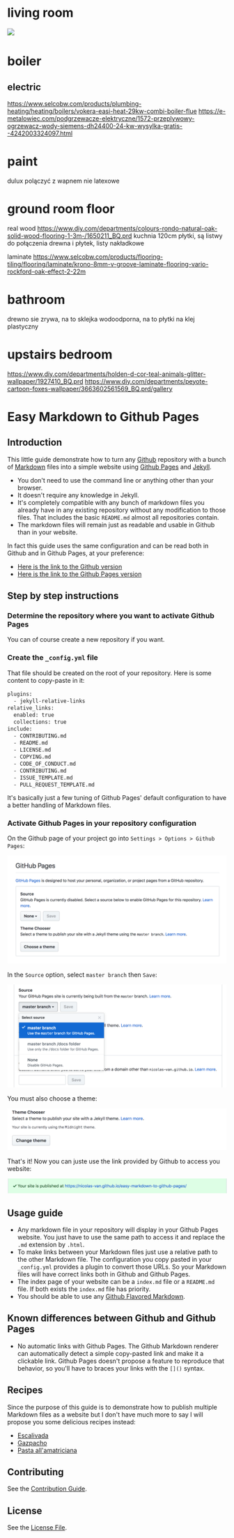 # living room

![](https://photos.app.goo.gl/sSJxZjJeUxUG7yyX7)

# boiler

## electric

https://www.selcobw.com/products/plumbing-heating/heating/boilers/vokera-easi-heat-29kw-combi-boiler-flue
https://e-metalowiec.com/podgrzewacze-elektryczne/1572-przeplywowy-ogrzewacz-wody-siemens-dh24400-24-kw-wysylka-gratis--4242003324097.html

# paint

dulux polączyć z wapnem
nie latexowe

# ground room floor

real wood
https://www.diy.com/departments/colours-rondo-natural-oak-solid-wood-flooring-1-3m-/1650211_BQ.prd
kuchnia 120cm płytki, są listwy do połączenia drewna i płytek, listy nakładkowe

laminate
https://www.selcobw.com/products/flooring-tiling/flooring/laminate/krono-8mm-v-groove-laminate-flooring-vario-rockford-oak-effect-2-22m

# bathroom

drewno sie zrywa, na to sklejka wodoodporna, na to płytki na klej plastyczny

# upstairs bedroom

https://www.diy.com/departments/holden-d-cor-teal-animals-glitter-wallpaper/1927410_BQ.prd
https://www.diy.com/departments/peyote-cartoon-foxes-wallpaper/3663602561569_BQ.prd/gallery

# Easy Markdown to Github Pages

## Introduction

This little guide demonstrate how to turn any [Github](http://github.com) repository with a bunch of [Markdown](https://en.wikipedia.org/wiki/Markdown) files into a simple website using [Github Pages](https://pages.github.com/) and [Jekyll](https://jekyllrb.com/).

* You don't need to use the command line or anything other than your browser.
* It doesn't require any knowledge in Jekyll.
* It's completely compatible with any bunch of markdown files you already have in any existing repository without any modification to those files. That includes the basic `README.md` almost all repositories contain.
* The markdown files will remain just as readable and usable in Github than in your website.

In fact this guide uses the same configuration and can be read both in Github and in Github Pages, at your preference:

* [Here is the link to the Github version](https://github.com/nicolas-van/easy-markdown-to-github-pages)
* [Here is the link to the Github Pages version](https://nicolas-van.github.io/easy-markdown-to-github-pages/)

## Step by step instructions

### Determine the repository where you want to activate Github Pages

You can of course create a new repository if you want.

### Create the `_config.yml` file

That file should be created on the root of your repository. Here is some content to copy-paste in it:

```
plugins:
  - jekyll-relative-links
relative_links:
  enabled: true
  collections: true
include:
  - CONTRIBUTING.md
  - README.md
  - LICENSE.md
  - COPYING.md
  - CODE_OF_CONDUCT.md
  - CONTRIBUTING.md
  - ISSUE_TEMPLATE.md
  - PULL_REQUEST_TEMPLATE.md
```

It's basically just a few tuning of Github Pages' default configuration to have a better handling of Markdown files.

### Activate Github Pages in your repository configuration

On the Github page of your project go into `Settings > Options > Github Pages`:

![](./printscreen1.png)

In the `Source` option, select `master branch` then `Save`:

![](./printscreen2.png)

You must also choose a theme:

![](./printscreen3.png)

That's it! Now you can juste use the link provided by Github to access you website:

![](./printscreen4.png)

## Usage guide

* Any markdown file in your repository will display in your Github Pages website. You just have to use the same path to access it and replace the `.md` extension by `.html`.
* To make links between your Markdown files just use a relative path to the other Markdown file. The configuration you copy pasted in your `_config.yml` provides a plugin to convert those URLs. So your Markdown files will have correct links both in Github and Github Pages.
* The index page of your website can be a `index.md` file or a `README.md` file. If both exists the `index.md` file has priority.
* You should be able to use any [Github Flavored Markdown](https://guides.github.com/features/mastering-markdown/).

## Known differences between Github and Github Pages

* No automatic links with Github Pages. The Github Markdown renderer can automatically detect a simple copy-pasted link and make it a clickable link. Github Pages doesn't propose a feature to reproduce that behavior, so you'll have to braces your links with the `[]()` syntax.

## Recipes

Since the purpose of this guide is to demonstrate how to publish multiple Markdown files as a website but I don't have much more to say I will propose you some delicious recipes instead:

* [Escalivada](./recipes/Escalivada.md)
* [Gazpacho](./recipes/Gazpacho.md)
* [Pasta all'amatriciana](./recipes/Pasta_all_amatriciana.md)

## Contributing

See the [Contribution Guide](./CONTRIBUTING.md).

## License

See the [License File](./LICENSE.md).
